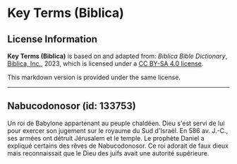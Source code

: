 # Key Terms (Biblica)

## License Information

**Key Terms (Biblica)** is based on and adapted from: _Biblica Bible Dictionary_, [Biblica, Inc.](https://www.biblica.com/), 2023, which is licensed under a [CC BY-SA 4.0 license](https://creativecommons.org/licenses/by-sa/4.0/legalcode.en).

This markdown version is provided under the same license.



--------------------------------

## Nabucodonosor (id: 133753)

Un roi de Babylone appartenant au peuple chaldéen. Dieu s'est servi de lui pour exercer son jugement sur le royaume du Sud d'Israël. En 586 av. J.\-C., ses armées ont détruit Jérusalem et le temple. Le prophète Daniel a expliqué certains des rêves de Nabucodonosor. Ce roi adorait de faux dieux mais reconnaissait que le Dieu des juifs avait une autorité supérieure.


